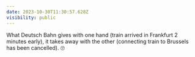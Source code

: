 ```yaml
---
date: 2023-10-30T11:30:57.628Z
visibility: public
---
```


What Deutsch Bahn gives with one hand (train arrived in Frankfurt 2 minutes early), it takes away with the other (connecting train to Brussels has been cancelled). 🙄
